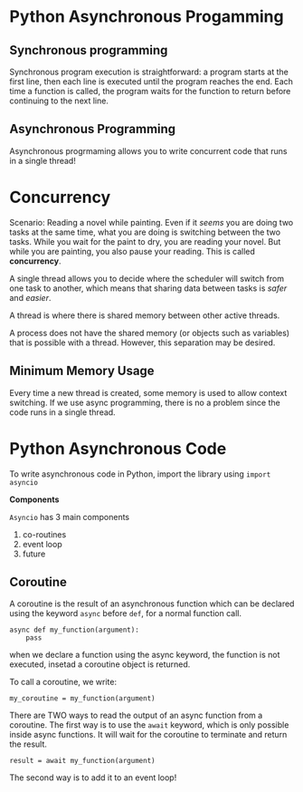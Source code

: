# Python Asynchronous Progamming

## Synchronous programming

Synchronous program execution is straightforward: a program starts at the first line, then each line is executed until the program reaches the end. Each time a function is called, the program waits for the function to return before continuing to the next line.

## Asynchronous Programming

Asynchronous progrmaming allows you to write concurrent code that runs in a single thread!

# Concurrency

Scenario: Reading a novel while painting. Even if it *seems* you are doing two tasks at the same time, what you are doing is switching between the two tasks. While you wait for the paint to dry, you are reading your novel. But while you are painting, you also pause your reading. This is called **concurrency**.

A single thread allows you to decide where the scheduler will switch from one task to another, which means that sharing data between tasks is *safer* and *easier*. 

A thread is where there is shared memory between other active threads.

A process does not have the shared memory (or objects such as variables) that is possible with a thread. However, this separation may be desired.

## Minimum Memory Usage

Every time a new thread is created, some memory is used to allow context switching. If we use async programming, there is no a problem since the code runs in a single thread.

# Python Asynchronous Code

To write asynchronous code in Python, import the library using `import asyncio`

**Components**

`Asyncio` has 3 main components
1) co-routines
2) event loop
3) future

## Coroutine

A coroutine is the result of an asynchronous function which can be declared using the keyword `async` before `def`, for a normal function call.

```
async def my_function(argument):
    pass
```

when we declare a function using the async keyword, the function is not executed, insetad a coroutine object is returned.

To call a coroutine, we write:

```
my_coroutine = my_function(argument)
```

There are TWO ways to read the output of an async function from a coroutine. The first way is to use the `await` keyword, which is only possible inside async functions. It will wait for the coroutine to terminate and return the result.

```
result = await my_function(argument)
```

The second way is to add it to an event loop!



